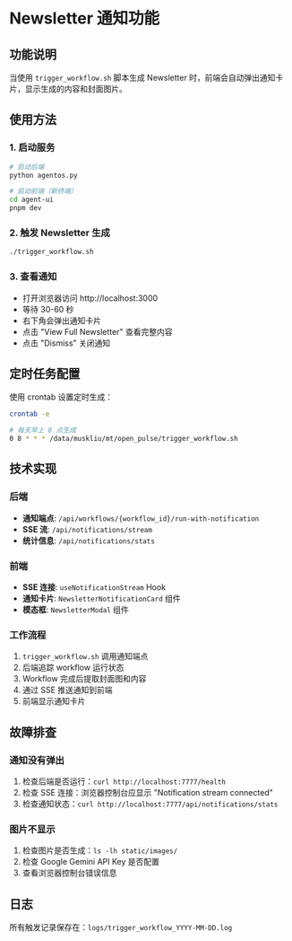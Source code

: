 # Newsletter 通知功能

## 功能说明

当使用 `trigger_workflow.sh` 脚本生成 Newsletter 时，前端会自动弹出通知卡片，显示生成的内容和封面图片。

## 使用方法

### 1. 启动服务

```bash
# 启动后端
python agentos.py

# 启动前端（新终端）
cd agent-ui
pnpm dev
```

### 2. 触发 Newsletter 生成

```bash
./trigger_workflow.sh
```

### 3. 查看通知

- 打开浏览器访问 http://localhost:3000
- 等待 30-60 秒
- 右下角会弹出通知卡片
- 点击 "View Full Newsletter" 查看完整内容
- 点击 "Dismiss" 关闭通知

## 定时任务配置

使用 crontab 设置定时生成：

```bash
crontab -e

# 每天早上 8 点生成
0 8 * * * /data/muskliu/mt/open_pulse/trigger_workflow.sh
```

## 技术实现

### 后端

- **通知端点**: `/api/workflows/{workflow_id}/run-with-notification`
- **SSE 流**: `/api/notifications/stream`
- **统计信息**: `/api/notifications/stats`

### 前端

- **SSE 连接**: `useNotificationStream` Hook
- **通知卡片**: `NewsletterNotificationCard` 组件
- **模态框**: `NewsletterModal` 组件

### 工作流程

1. `trigger_workflow.sh` 调用通知端点
2. 后端追踪 workflow 运行状态
3. Workflow 完成后提取封面图和内容
4. 通过 SSE 推送通知到前端
5. 前端显示通知卡片

## 故障排查

### 通知没有弹出

1. 检查后端是否运行：`curl http://localhost:7777/health`
2. 检查 SSE 连接：浏览器控制台应显示 "Notification stream connected"
3. 检查通知状态：`curl http://localhost:7777/api/notifications/stats`

### 图片不显示

1. 检查图片是否生成：`ls -lh static/images/`
2. 检查 Google Gemini API Key 是否配置
3. 查看浏览器控制台错误信息

## 日志

所有触发记录保存在：`logs/trigger_workflow_YYYY-MM-DD.log`

